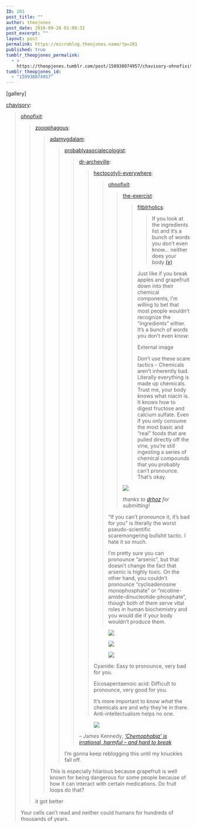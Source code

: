 ```yaml
---
ID: 201
post_title: ""
author: theojones
post_date: 2016-09-26 01:00:32
post_excerpt: ""
layout: post
permalink: https://microblog.theojones.name/?p=201
published: true
tumblr_theopjones_permalink:
  - >
    https://theopjones.tumblr.com/post/150938074957/chavisory-ohnofixit-zooophagous
tumblr_theopjones_id:
  - "150938074957"
---
```

[gallery]
<p><a class="tumblr_blog" href="http://chavisory.tumblr.com/post/150937774072">chavisory</a>:</p>
<blockquote>
<p><a class="tumblr_blog" href="http://ohnofixit.tumblr.com/post/150881164747">ohnofixit</a>:</p>
<blockquote>
<p><a class="tumblr_blog" href="http://zooophagous.tumblr.com/post/150781230886">zooophagous</a>:</p>
<blockquote>
<p><a class="tumblr_blog" href="http://adamygdalam.tumblr.com/post/150440240330">adamygdalam</a>:</p>
<blockquote>
<p><a class="tumblr_blog" href="http://probablyasocialecologist.tumblr.com/post/149335535681">probablyasocialecologist</a>:</p>
<blockquote>
<p><a class="tumblr_blog" href="http://dr-archeville.tumblr.com/post/149171715892">dr-archeville</a>:</p>
<blockquote>
<p><a class="tumblr_blog" href="http://hectocotyli-everywhere.tumblr.com/post/148519765275">hectocotyli-everywhere</a>:</p>
<blockquote>
<p><a class="tumblr_blog" href="http://ohnofixit.tumblr.com/post/88899880586">ohnofixit</a>:</p>
<blockquote>
<p><a class="tumblr_blog" href="http://the-exercist.tumblr.com/post/86528579642">the-exercist</a>:</p>
<blockquote>
<p><a class="tumblr_blog" href="http://fitblrholics.tumblr.com/post/1">fitblrholics</a>:</p>
<blockquote>
<p>If you look at the ingredients list and it’s a bunch of words you don’t even know… neither does your body <a href="http://fitblrholics.tumblr.com" class="tumblr_blog">(x)</a></p>
</blockquote>
<p>Just like if you break apples and grapefruit down into their chemical components, I’m willing to bet that most people wouldn’t recognize the “ingredients” either. It’s a bunch of words you don’t even know:</p>
<div class="external-image-wrapper">External image</div>
<p>Don’t use these scare tactics - Chemicals aren’t inherently bad. Literally everything is made up chemicals. Trust me, your body knows what niacin is. It knows how to digest fructose and calcium sulfate. Even if you only consume the most basic and “real” foods that are pulled directly off the vine, you’re still ingesting a series of chemical compounds that you probably can’t pronounce. That’s okay. </p>
</blockquote>
<p><img src="http://68.media.tumblr.com/5c0922e0d11961eb04f493326e1ca5c1/tumblr_inline_n764q88O1X1r64lal.gif" class="toggle_inline_image inline_image constrained_image" /></p>
<p><em>thanks to <a href="http://tmblr.co/m3bdSVh6K3T8rBEkUgAbojA">drhoz</a> for submitting!</em></p>
</blockquote>
<p>“If you can’t pronounce it, it’s bad for you” is literally the worst pseudo-scientific scaremongering bullshit tactic. I hate it so much.<br /></p>
<p>I’m pretty sure you can pronounce “arsenic”, but that doesn’t change the fact that arsenic is highly toxic. On the other hand, you couldn’t pronounce “cycloadenosine monophosphate” or “nicotine-amide-dinucleotide-phosphate”, though both of them serve vital roles in human biochemistry and you would die if your body wouldn’t produce them.</p>
</blockquote>
<p><figure class="tmblr-full"><img src="http://68.media.tumblr.com/459231c151501b52532610c1890fc5b2/tumblr_mzm1jryGPb1qg1ykso4_400.png" class="" /></figure><figure class="tmblr-full"><img src="http://68.media.tumblr.com/7d05094145ddfb7b8902c07f2e1f8d6f/tumblr_mzm1jryGPb1qg1ykso2_400.png" class="" /></figure><figure class="tmblr-full"><img src="http://68.media.tumblr.com/ffe990fd06e44c822abaa548e412f801/tumblr_mzm1jryGPb1qg1ykso3_400.png" class="" /></figure></p>
<p>Cyanide: Easy to pronounce, very bad for you.</p>
<p>
Eicosapentaenoic acid: Difficult to pronounce, very good for you.<br /></p>
<p>It’s more important to know <i>what </i>the chemicals are and <i>why </i>they’re in there.  Anti-intellectualism helps no one.<br /></p>
</blockquote>
<p><figure class="tmblr-full"><img src="http://68.media.tumblr.com/20c57492d89469d64174024af48da2e4/tumblr_inline_ocbwm9iTEo1qmsogd_540.png" class="" /></figure></p>
<p>– James Kennedy, <i><a href="http://t.umblr.com/redirect?z=https%3A%2F%2Faeon.co%2Fideas%2Fchemophobia-is-irrational-harmful-and-hard-to-break&amp;t=MWMzOGM2YWIxNjBmYTRkMTFlMzMwYzI3Yzg0MDA1YmM1YTk1NjA0Nyx6QnA2M2REVQ%3D%3D">‘Chemophobia’ is irrational, harmful – and hard to break</a></i></p>
</blockquote>
<p>I’m gonna keep reblogging this until my knuckles fall off.<br /></p>
</blockquote>
<p>This is especially hilarious because grapefruit is well known for being dangerous for some people because of how it can interact with certain medications. Do fruit loops do that?</p>
</blockquote>
<p>it got better</p>
</blockquote>
<p>Your cells can’t read and neither could humans for hundreds of thousands of years.</p>
</blockquote>